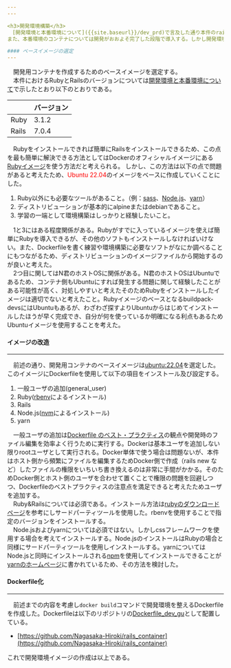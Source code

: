 ```yaml
---
---

<h3>開発環境構築</h3>
　[開発環境と本番環境について]({{site.baseurl}}/dev_prd)で言及した通り本件のrailsアプリはDocker上で動作するように作成する。そのため開発段階で開発用のコンテナを導入する。
また、本番環境のコンテナについては開発がおおよそ完了した段階で導入する。しかし開発環境とあまりにかけ離れることは良くないと考えたためできるだけ差異を小さくできるように心がける。  

#### ベースイメージの選定
---
```

　開発用コンテナを作成するためのベースイメージを選定する。  
　本件におけるRubyとRailsのバージョンについては[開発環境と本番環境について]({{site.baseurl}}/dev_prd)で示したとおり以下のとおりである。

||バージョン|
|-|-|
|Ruby|3.1.2|
|Rails|7.0.4|

　Rubyをインストールできれば簡単にRailsをインストールできるため、この点を最も簡単に解決できる方法としてはDockerのオフィシャルイメージにある[Rubyイメージ](https://hub.docker.com/_/ruby)を使う方法だと考えられる。
しかし、この方法は以下の点で問題があると考えたため、<span style="color: red;">Ubuntu 22.04</span>のイメージをベースに作成していくことにした。

1. Ruby以外にも必要なツールがあること。（例：[sass](https://sass-lang.com/)、[Node.js](https://nodejs.org/ja/)、[yarn](https://yarnpkg.com/)）
1. ディストリビューションが基本的にalpineまたはdebianであること。
1. 学習の一端として環境構築はしっかりと経験したいこと。

　1と3にはある程度関係がある。Rubyがすでに入っているイメージを使えば簡単にRubyを導入できるが、その他のソフトもインストールしなければいけない。また、Dockerfileを書く練習や環境構築に必要なソフトがなにか調べることにもつながるため、ディストリビューションのイメージファイルから開始するのが良いと考えた。  
　2つ目に関してはN君のホストOSに関係がある。N君のホストOSはUbuntuであるため、コンテナ側もUbuntuにすれば発生する問題に関して経験したことがある可能性が高く、対処しやすいと考えたそのためRubyをインストールしたイメージは適切でないと考えたこと。Rubyイメージのベースとなるbuildpack-devsにはUbuntuもあるが、わざわざ探すよりUbuntuからはじめてインストールしたほうが早く完成でき、自分が何を使っているか明確になる利点もあるためUbuntuイメージを使用することを考えた。

#### イメージの改造
---
　前述の通り、開発用コンテナのベースイメージは[ubuntu:22.04](https://hub.docker.com/layers/library/ubuntu/22.04/images/sha256-817cfe4672284dcbfee885b1a66094fd907630d610cab329114d036716be49ba?context=explore)を選定した。このイメージにDockerfileを使用して以下の項目をインストール及び設定する。

1. 一般ユーザの追加(general_user)
1. Ruby([rbenv](https://github.com/rbenv/rbenv)によるインストール)
1. Rails
1. Node.js([nvm](https://github.com/nvm-sh/nvm)によるインストール)
1. yarn

　一般ユーザの追加は[Dockerfile のベスト・プラクティス](https://docs.docker.jp/develop/develop-images/dockerfile_best-practices.html)の観点や開発時のファイル編集を効率よく行うために実行する。Dockerは基本ユーザを追加しない限りrootユーザとして実行される。Docker単体で使う場合は問題ないが、本件はホスト側から頻繁にファイルを編集するためDocker側で作成（rails new など）したファイルの権限をいちいち書き換えるのは非常に手間がかかる。そのためDocker側とホスト側のユーザを合わせて置くことで権限の問題を回避しつつ、Dockerfileのベストプラクティスの注意点を満足できると考えたためユーザを追加する。  
　Ruby&Railsについては必須である。インストール方法は[rubyのダウンロードページ](https://www.ruby-lang.org/ja/downloads/)を参考にしサードパーティツールを使用した。rbenvを使用することで指定のバージョンをインストールする。  
　Node.jsおよびyarnについては必須ではない。しかしcssフレームワークを使用する場合を考えてインストールする。Node.jsのインストールはRubyの場合と同様にサードパーティツールを使用しインストールする。yarnについてはNode.jsと同時にインストールされる[npm](https://www.npmjs.com/package/npm)を使用してインストールできることが[yarnのホームページ](https://classic.yarnpkg.com/lang/en/docs/install/#debian-stable)に書かれているため、その方法を検討した。

#### Dockerfile化
---
　前述までの内容を考慮し`docker build`コマンドで開発環境を整えるDockerfileを作成した。Dockerfileは以下のリポジトリの[Dockerfile_dev_gu](https://github.com/Nagasaka-Hiroki/rails_container/blob/main/Dockerfile_dev_gu)として配置している。
- [https://github.com/Nagasaka-Hiroki/rails_container](https://github.com/Nagasaka-Hiroki/rails_container)

これで開発環境イメージの作成は以上である。